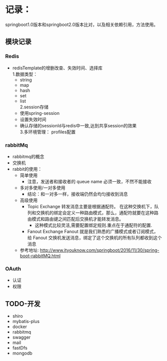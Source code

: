 # 记录：

springboot1.0版本和springboot2.0版本比对，以及相关依赖引用，方法使用。

## 模块记录	
### Redis
   - redisTemplate的增删改查、失效时间、选择库    
    1.数据类型：
        - string
        - map
        - hash
        - set
        - list  
    2.session存储 
        - 使用spring-session
        - 设置失效时间    
        - 确认存储的sessionId与redis中一致,达到共享session的效果    
    3.多环境管理：
        profiles配置
        
### rabbitMq
- rabbitmq的概念
- 交换机
- rabbit的使用：
	-  简单使用
	    - 注意，发送者和接收者的 queue name 必须一致，不然不能接收
	-  多对多使用/一对多使用
	    - 结论：和一对多一样，接收端仍然会均匀接收到消息
	-  高级使用
	    - Topic Exchange 转发消息主要是根据通配符。 在这种交换机下，队列和交换机的绑定会定义一种路由模式，那么，通配符就要在这种路由模式和路由键之间匹配后交换机才能转发消息。
	        - 这种模式比较灵活,需要配置绑定规则.重点在于通配符的配置.
        - Fanout Exchange Fanout 就是我们熟悉的广播模式或者订阅模式，给 Fanout 交换机发送消息，绑定了这个交换机的所有队列都收到这个消息
    - 参考地址: http://www.ityouknow.com/springboot/2016/11/30/spring-boot-rabbitMQ.html
### OAuth
   - 认证
   - 权限
   
## TODO-开发
   - shiro
   - mybatis-plus
   - docker
   - rabbitmq
   - swagger
   - mail
   - fastDfs
   - mongodb
